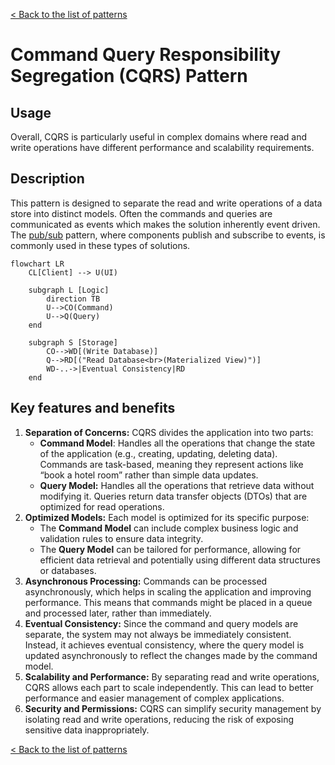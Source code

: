 [< Back to the list of patterns](patterns_list.md)

# Command Query Responsibility Segregation (CQRS) Pattern

## Usage
Overall, CQRS is particularly useful in complex domains where read and write operations have different performance and scalability requirements.

## Description
This pattern is designed to separate the read and write operations of a data store into distinct models. Often the commands and queries are communicated as events which makes the solution inherently event driven. The [pub/sub](pattern_pubsub.md) pattern, where components publish and subscribe to events, is commonly used in these types of solutions.

``` mermaid
flowchart LR
    CL[Client] --> U(UI)
  
    subgraph L [Logic]
        direction TB
        U-->CO(Command)
        U-->Q(Query)
    end

    subgraph S [Storage]
        CO-->WD[(Write Database)]
        Q-->RD[("Read Database<br>(Materialized View)")]
        WD-..->|Eventual Consistency|RD
    end
```
## Key features and benefits
1. **Separation of Concerns:** CQRS divides the application into two parts:
   - **Command Model**: Handles all the operations that change the state of the application (e.g., creating, updating, deleting data). Commands are task-based, meaning they represent actions like “book a hotel room” rather than simple data updates.
   - **Query Model:** Handles all the operations that retrieve data without modifying it. Queries return data transfer objects (DTOs) that are optimized for read operations.
2. **Optimized Models:** Each model is optimized for its specific purpose:
   - The **Command Model** can include complex business logic and validation rules to ensure data integrity.
   - The **Query Model** can be tailored for performance, allowing for efficient data retrieval and potentially using different data structures or databases.
3. **Asynchronous Processing:** Commands can be processed asynchronously, which helps in scaling the application and improving performance. This means that commands might be placed in a queue and processed later, rather than immediately.
4. **Eventual Consistency:** Since the command and query models are separate, the system may not always be immediately consistent. Instead, it achieves eventual consistency, where the query model is updated asynchronously to reflect the changes made by the command model.
5. **Scalability and Performance:** By separating read and write operations, CQRS allows each part to scale independently. This can lead to better performance and easier management of complex applications.
6. **Security and Permissions:** CQRS can simplify security management by isolating read and write operations, reducing the risk of exposing sensitive data inappropriately.

[< Back to the list of patterns](patterns_list.md)

